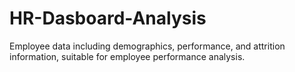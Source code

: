 # HR-Dasboard-Analysis
Employee data including demographics, performance, and attrition information, suitable for employee performance analysis.
